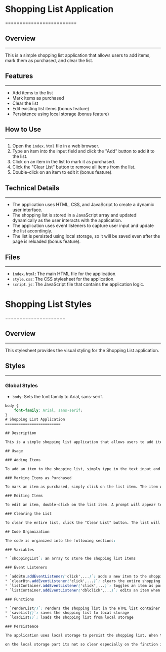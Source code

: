 # Shopping List Application
=========================

## Overview
-----------

This is a simple shopping list application that allows users to add items, mark them as purchased, and clear the list.

## Features
--------

* Add items to the list
* Mark items as purchased
* Clear the list
* Edit existing list items (bonus feature)
* Persistence using local storage (bonus feature)

## How to Use
-----------

1. Open the `index.html` file in a web browser.
2. Type an item into the input field and click the "Add" button to add it to the list.
3. Click on an item in the list to mark it as purchased.
4. Click the "Clear List" button to remove all items from the list.
5. Double-click on an item to edit it (bonus feature).

## Technical Details
-------------------

* The application uses HTML, CSS, and JavaScript to create a dynamic user interface.
* The shopping list is stored in a JavaScript array and updated dynamically as the user interacts with the application.
* The application uses event listeners to capture user input and update the list accordingly.
* The list is persisted using local storage, so it will be saved even after the page is reloaded (bonus feature).

## Files
------

* `index.html`: The main HTML file for the application.
* `style.css`: The CSS stylesheet for the application.
* `script.js`: The JavaScript file that contains the application logic.

# Shopping List Styles
=====================

## Overview
-----------

This stylesheet provides the visual styling for the Shopping List application.

## Styles
-------

### Global Styles

* `body`: Sets the font family to Arial, sans-serif.
```css
body {
    font-family: Arial, sans-serif;
}
# Shopping List Application
=========================

## Description

This is a simple shopping list application that allows users to add items, mark them as purchased, edit items, and clear the list. The application also persists the shopping list using local storage.

## Usage

### Adding Items

To add an item to the shopping list, simply type in the text input and click the "Add" button. The item will be added to the list and the input field will be cleared.

### Marking Items as Purchased

To mark an item as purchased, simply click on the list item. The item will be toggled as purchased and the list will be re-rendered.

### Editing Items

To edit an item, double-click on the list item. A prompt will appear to edit the item name, and the list will be re-rendered if the user saves the changes.

### Clearing the List

To clear the entire list, click the "Clear List" button. The list will be reset and the input field will be cleared.

## Code Organization

The code is organized into the following sections:

### Variables

* `shoppingList`: an array to store the shopping list items

### Event Listeners

* `addBtn.addEventListener('click',...)`: adds a new item to the shopping list when the "Add" button is clicked
* `clearBtn.addEventListener('click',...)`: clears the entire shopping list when the "Clear List" button is clicked
* `listContainer.addEventListener('click',...)`: toggles an item as purchased when a list item is clicked
* `listContainer.addEventListener('dblclick',...)`: edits an item when a list item is double-clicked

### Functions

* `renderList()`: renders the shopping list in the HTML list container
* `saveList()`: saves the shopping list to local storage
* `loadList()`: loads the shopping list from local storage

### Persistence

The application uses local storage to persist the shopping list. When the user adds, edits, or clears the list, the changes are saved to local storage. When the user reloads the page, the list is loaded from local storage.

on the local storage part its not so clear especially on the finction i used